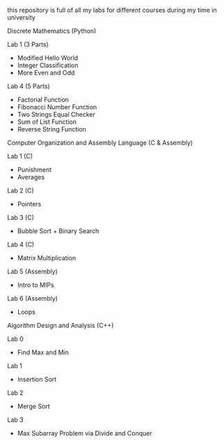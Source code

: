 this repository is full of all my labs for different courses during my time in university

Discrete Mathematics (Python)

Lab 1 (3 Parts)
* Modified Hello World
* Integer Classification
* More Even and Odd

Lab 4 (5 Parts)
* Factorial Function
* Fibonacci Number Function
* Two Strings Equal Checker
* Sum of List Function
* Reverse String Function

Computer Organization and Assembly Language (C & Assembly)

Lab 1 (C)
* Punishment
* Averages

Lab 2 (C)
* Pointers

Lab 3 (C)
* Bubble Sort + Binary Search

Lab 4 (C)
* Matrix Multiplication

Lab 5 (Assembly)
* Intro to MIPs

Lab 6 (Assembly)
* Loops

Algorithm Design and Analysis (C++)

Lab 0
* Find Max and Min

Lab 1
* Insertion Sort

Lab 2
* Merge Sort

Lab 3
* Max Subarray Problem via Divide and Conquer
